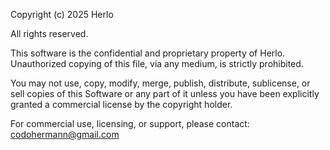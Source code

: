 Copyright (c) 2025 Herlo

All rights reserved.

This software is the confidential and proprietary property of Herlo.
Unauthorized copying of this file, via any medium, is strictly prohibited.

You may not use, copy, modify, merge, publish, distribute, sublicense, or sell
copies of this Software or any part of it unless you have been explicitly
granted a commercial license by the copyright holder.

For commercial use, licensing, or support, please contact: codohermann@gmail.com
